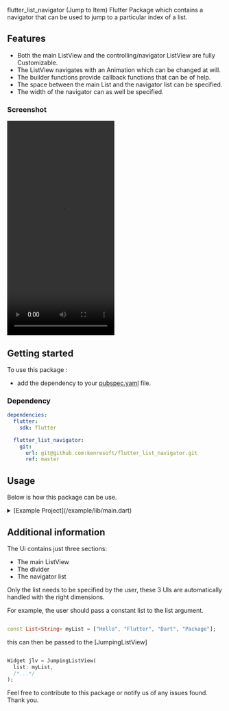 <!--
This README describes the package. If you publish this package to pub.dev,
this README's contents appear on the landing page for your package.

For information about how to write a good package README, see the guide for
[writing package pages](https://dart.dev/guides/libraries/writing-package-pages).

For general information about developing packages, see the Dart guide for
[creating packages](https://dart.dev/guides/libraries/create-library-packages)
and the Flutter guide for
[developing packages and plugins](https://flutter.dev/developing-packages).
-->

flutter_list_navigator (Jump to Item) Flutter Package which contains a navigator that can be used to jump to a particular index of a list.

## Features

- Both the main ListView and the controlling/navigator ListView are fully Customizable.
- The ListView navigates with an Animation which can be changed at will.
- The builder functions provide callback functions that can be of help.
- The space between the main List and the navigator list can be specified.
- The width of the navigator can as well be specified.

### Screenshot

<video alt="flutter_list_navigator example application" height="500" src="https://github.com/kenresoft/flutter_list_navigator/blob/master/example/screenshots/screen-record.mp4" title="ScreenRecord" width="250"/></video>

## Getting started

To use this package :

* add the dependency to your [pubspec.yaml](/pubspec.yaml) file.

### Dependency

```yaml
dependencies:
  flutter:
    sdk: flutter

  flutter_list_navigator:
    git:
      url: git@github.com:kenresoft/flutter_list_navigator.git
      ref: master
```

## Usage

Below is how this package can be use.
<details>

<summary>
[Example Project](/example/lib/main.dart)
</summary>

```dart

class Home extends StatefulWidget {
  const Home({super.key});

  @override
  State<Home> createState() => _HomeState();
}

class _HomeState extends State<Home> {
  @override
  Widget build(BuildContext context) {
    var mainList = Constants.wordsList.multiply(times: 1, sort: true);
    (mainList.ids.toString()).log;
    return CupertinoPageScaffold(
      backgroundColor: CupertinoColors.white,
      navigationBar: const CupertinoNavigationBar(
        backgroundColor: CupertinoColors.activeGreen,
        brightness: Brightness.dark,
        middle: Text(Constants.appName),
        border: Border(bottom: BorderSide(width: 2, color: CupertinoColors.systemGrey2)),
      ),
      child: Center(
        child: Padding(
          padding: const EdgeInsets.symmetric(vertical: 4.0),
          child: JumpingListView(
            list: mainList,
            itemExtent: 97,
            jumpAnimationDuration: const Duration(milliseconds: 700),
            jumpAnimationCurve: Curves.easeInOut,
            itemBuilder: (context, index, item, position) {
              return GestureDetector(
                onTap: () => toast("$index - $item"),
                child: Card(
                  margin: const EdgeInsets.all(10),
                  color: CupertinoColors.systemFill,
                  shape: RoundedRectangleBorder(
                    borderRadius: BorderRadius.circular(15),
                    side: const BorderSide(color: CupertinoColors.systemGrey, width: 5, strokeAlign: 1),
                  ),
                  child: Container(
                    margin: const EdgeInsets.only(left: 5),
                    alignment: Alignment.centerLeft,
                    child: Column(children: [
                      const FlutterLogo(size: 30),
                      Text(
                        item,
                        style: const TextStyle(fontSize: 45, fontStyle: FontStyle.italic),
                        textAlign: TextAlign.left,
                      ),
                    ]),
                  ),
                ),
              );
            },
            listNavigator: ListNav(
              navigatorWidth: 1.25,
              navigatorDividerWidth: 1,
              navigatorClick: (index) {},
              navigatorDecoration: const BoxDecoration(color: CupertinoColors.darkBackgroundGray),
              navigatorBuilder: (BuildContext context, int index, String item) {
                return Card(
                  color: Colors.white,
                  shape: RoundedRectangleBorder(borderRadius: BorderRadius.circular(10)),
                  child: Container(
                    height: 35,
                    alignment: Alignment.center,
                    child: Text(
                      item,
                      style: const TextStyle(fontSize: 20, fontWeight: FontWeight.w900, color: CupertinoColors.activeOrange),
                    ),
                  ),
                );
              },
            ),
          ),
        ),
      ),
    );
  }
}
```

</details>

## Additional information

The Ui contains just three sections:

- The main ListView
- The divider
- The navigator list

Only the list needs to be specified by the user, these 3 UIs are automatically handled with the right dimensions.

For example, the user should pass a constant list to the list argument.

```dart

const List<String> myList = ["Hello", "Flutter", "Dart", "Package"];
```

this can then be passed to the [JumpingListView]

```dart

Widget jlv = JumpingListView(
  list: myList,
  /*...*/
);
```

Feel free to contribute to this package or notify us of any issues found.
Thank you.
